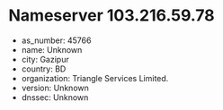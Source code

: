 # Nameserver 103.216.59.78

* as_number: 45766
* name: Unknown
* city: Gazipur
* country: BD
* organization: Triangle Services Limited.
* version: Unknown
* dnssec: Unknown
